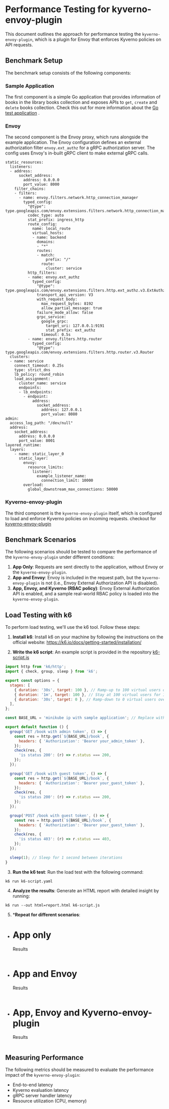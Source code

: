 # Performance Testing for kyverno-envoy-plugin

This document outlines the approach for performance testing the `kyverno-envoy-plugin`, which is a plugin for Envoy that enforces Kyverno policies on API requests.

## Benchmark Setup

The benchmark setup consists of the following components:

### Sample Application

The first component is a simple Go application that provides information of books in the library books collection and exposes APIs to `get`, `create` and `delete` books collection. Check this out for more information about the [Go test application](https://github.com/Sanskarzz/kyverno-envoy-demos/tree/main/test-application) . 

### Envoy

The second component is the Envoy proxy, which runs alongside the example application. The Envoy configuration defines an external authorization filter `envoy.ext_authz` for a gRPC authorization server. The config uses Envoy's in-built gRPC client to make external gRPC calls.

```
static_resources:
  listeners:
  - address:
      socket_address:
        address: 0.0.0.0
        port_value: 8000
    filter_chains:
    - filters:
      - name: envoy.filters.network.http_connection_manager
        typed_config:
          "@type": type.googleapis.com/envoy.extensions.filters.network.http_connection_manager.v3.HttpConnectionManager
          codec_type: auto
          stat_prefix: ingress_http
          route_config:
            name: local_route
            virtual_hosts:
            - name: backend
              domains:
              - "*"
              routes:
              - match:
                  prefix: "/"
                route:
                  cluster: service
          http_filters:
          - name: envoy.ext_authz
            typed_config:
              "@type": type.googleapis.com/envoy.extensions.filters.http.ext_authz.v3.ExtAuthz
              transport_api_version: V3
              with_request_body:
                max_request_bytes: 8192
                allow_partial_message: true
              failure_mode_allow: false
              grpc_service:
                google_grpc:
                  target_uri: 127.0.0.1:9191
                  stat_prefix: ext_authz
                timeout: 0.5s
          - name: envoy.filters.http.router
            typed_config:
              "@type": type.googleapis.com/envoy.extensions.filters.http.router.v3.Router
  clusters:
  - name: service
    connect_timeout: 0.25s
    type: strict_dns
    lb_policy: round_robin
    load_assignment:
      cluster_name: service
      endpoints:
      - lb_endpoints:
        - endpoint:
            address:
              socket_address:
                address: 127.0.0.1
                port_value: 8080
admin:
  access_log_path: "/dev/null"
  address:
    socket_address:
      address: 0.0.0.0
      port_value: 8001
layered_runtime:
  layers:
    - name: static_layer_0
      static_layer:
        envoy:
          resource_limits:
            listener:
              example_listener_name:
                connection_limit: 10000
        overload:
          global_downstream_max_connections: 50000
```

### Kyverno-envoy-plugin

The third component is the `kyverno-envoy-plugin` itself, which is configured to load and enforce Kyverno policies on incoming requests. checkout for [kyverno-envoy-plugin](application.yaml)

## Benchmark Scenarios

The following scenarios should be tested to compare the performance of the `kyverno-envoy-plugin` under different conditions:

1. **App Only**: Requests are sent directly to the application, without Envoy or the `kyverno-envoy-plugin`.
2. **App and Envoy**: Envoy is included in the request path, but the `kyverno-envoy-plugin` is not (i.e., Envoy External Authorization API is disabled).
3. **App, Envoy, and Kyverno (RBAC policy)**: Envoy External Authorization API is enabled, and a sample real-world RBAC policy is loaded into the `kyverno-envoy-plugin`.

## Load Testing with k6

To perform load testing, we'll use the k6 tool. Follow these steps:

1. **Install k6**: Install k6 on your machine by following the instructions on the official website: https://k6.io/docs/getting-started/installation/

2. **Write the k6 script**:  An example script is provided in the repository [k6-script.js](k6-script.js)

```js
import http from 'k6/http';
import { check, group, sleep } from 'k6';

export const options = {
  stages: [
    { duration: '30s', target: 100 }, // Ramp-up to 100 virtual users over 30 seconds
    { duration: '1m', target: 100 }, // Stay at 100 virtual users for 1 minute
    { duration: '30s', target: 0 }, // Ramp-down to 0 virtual users over 30 seconds
  ],
};

const BASE_URL = 'minikube ip with sample application'; // Replace with your application URL

export default function () {
  group('GET /book with admin token', () => {
    const res = http.get(`${BASE_URL}/book`, {
      headers: { 'Authorization': 'Bearer your_admin_token' },
    });
    check(res, {
      'is status 200': (r) => r.status === 200,
    });
  });

  group('GET /book with guest token', () => {
    const res = http.get(`${BASE_URL}/book`, {
      headers: { 'Authorization': 'Bearer your_guest_token' },
    });
    check(res, {
      'is status 200': (r) => r.status === 200,
    });
  });

  group('POST /book with guest token', () => {
    const res = http.post(`${BASE_URL}/book`, {
      headers: { 'Authorization': 'Bearer your_guest_token' },
    });
    check(res, {
      'is status 403': (r) => r.status === 403,
    });
  });

  sleep(1); // Sleep for 1 second between iterations
}
```

3. **Run the k6 test**: Run the load test with the following command:

```console
k6 run k6-script.yaml
```
4. **Analyze the results**: Generate an HTML report with detailed insight by running:

```console
k6 run --out html=report.html k6-script.js
```
5. ***Repeat for different scenarios**: 

- # App only
    Results 
    ```html

    ``` 

- # App and Envoy
    Results
    ```html

    ```

- # App, Envoy and Kyverno-envoy-plugin 
    Results
    ```html

    ```
## Measuring Performance

The following metrics should be measured to evaluate the performance impact of the `kyverno-envoy-plugin`:

- End-to-end latency
- Kyverno evaluation latency
- gRPC server handler latency
- Resource utilization (CPU, memory)


